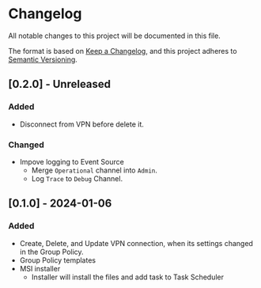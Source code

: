 # Changelog

All notable changes to this project will be documented in this file.

The format is based on [Keep a Changelog](https://keepachangelog.com/en/1.0.0/),
and this project adheres to [Semantic Versioning](https://semver.org/spec/v2.0.0.html).

## [0.2.0] - Unreleased

### Added

- Disconnect from VPN before delete it.

### Changed

- Impove logging to Event Source
  - Merge `Operational` channel into `Admin`.
  - Log `Trace` to `Debug` Channel.

## [0.1.0] - 2024-01-06

### Added

- Create, Delete, and Update VPN connection, when its settings changed in the Group Policy.
- Group Policy templates
- MSI installer
  - Installer will install the files and add task to Task Scheduler
